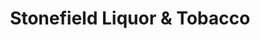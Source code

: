 ---
title: "Stonefield Liquor & Tobacco"
url: /humble/stonefield-liquor-und-tobacco/
shop: Spirituosen
---
